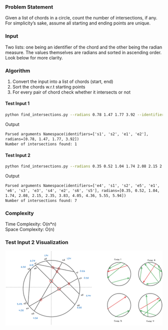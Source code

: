 
### Problem Statement
Given a list of chords in a circle, count the number of intersections, if any. For simplicity’s sake, assume all starting and ending points are unique.

### Input
Two lists: one being an identifier of the chord and the other being the radian measure. The values themselves are radians and sorted in ascending order. Look below for more clarity.

### Algorithm
1. Convert the input into a list of chords (start, end)
2. Sort the chords w.r.t starting points
3. For every pair of chord check whether it intersects or not

#### Test Input 1
```bash
python find_intersections.py --radians 0.78 1.47 1.77 3.92 --identifiers s1 s2 e1 e2  
```
Output
```
Parsed arguments Namespace(identifiers=['s1', 's2', 'e1', 'e2'], radians=[0.78, 1.47, 1.77, 3.92])
Number of intersections found: 1
```

#### Test Input 2
```bash
python find_intersections.py --radians 0.35 0.52 1.04 1.74 2.08 2.15 2.35 3.83 4.05 4.36 5.55 5.94 --identifiers e4 s1 s2 e5 e1 e6 s3 e3 s4 e2 s6 s5 
```
Output
```
Parsed arguments Namespace(identifiers=['e4', 's1', 's2', 'e5', 'e1', 'e6', 's3', 'e3', 's4', 'e2', 's6', 's5'], radians=[0.35, 0.52, 1.04, 1.74, 2.08, 2.15, 2.35, 3.83, 4.05, 4.36, 5.55, 5.94])
Number of intersections found: 7
```

### Complexity
Time Complexity: O(n*n) \
Space Complexity: O(n)

### Test Input 2 Visualization 
![1](https://github.com/sakshamsds/find-chord-intersections/blob/main/find_intersections.png)


